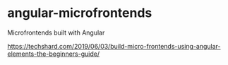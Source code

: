 # angular-microfrontends
Microfrontends built with Angular

https://techshard.com/2019/06/03/build-micro-frontends-using-angular-elements-the-beginners-guide/ 